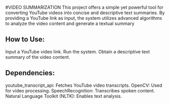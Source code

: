 #VIDEO SUMMARIZATION
This project offers a simple yet powerful tool for converting YouTube videos into concise and descriptive text summaries.
By providing a YouTube link as input, the system utilizes advanced algorithms to analyze the video content and generate a textual summary

## How to Use:
Input a YouTube video link.
Run the system.
Obtain a descriptive text summary of the video content.

## Dependencies:
youtube_transcript_api: Fetches YouTube video transcripts.
OpenCV: Used for video processing.
SpeechRecognition: Transcribes spoken content.
Natural Language Toolkit (NLTK): Enables text analysis.
